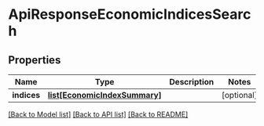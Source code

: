# ApiResponseEconomicIndicesSearch

## Properties
Name | Type | Description | Notes
------------ | ------------- | ------------- | -------------
**indices** | [**list[EconomicIndexSummary]**](EconomicIndexSummary.md) |  | [optional] 

[[Back to Model list]](../README.md#documentation-for-models) [[Back to API list]](../README.md#documentation-for-api-endpoints) [[Back to README]](../README.md)



